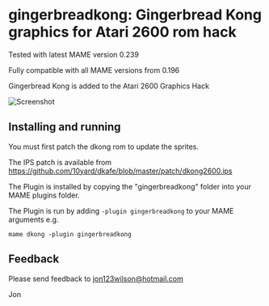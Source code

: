 # **gingerbreadkong:  Gingerbread Kong graphics for Atari 2600 rom hack** #

Tested with latest MAME version 0.239

Fully compatible with all MAME versions from 0.196

Gingerbread Kong is added to the Atari 2600 Graphics Hack
  
  
![Screenshot](https://i.imgur.com/KWQDpQl.png)


## Installing and running
 
You must first patch the dkong rom to update the sprites.

The IPS patch is available from https://github.com/10yard/dkafe/blob/master/patch/dkong2600.ips
 
The Plugin is installed by copying the "gingerbreadkong" folder into your MAME plugins folder.

The Plugin is run by adding `-plugin gingerbreadkong` to your MAME arguments e.g.

```mame dkong -plugin gingerbreadkong```  


## Feedback

Please send feedback to jon123wilson@hotmail.com

Jon

